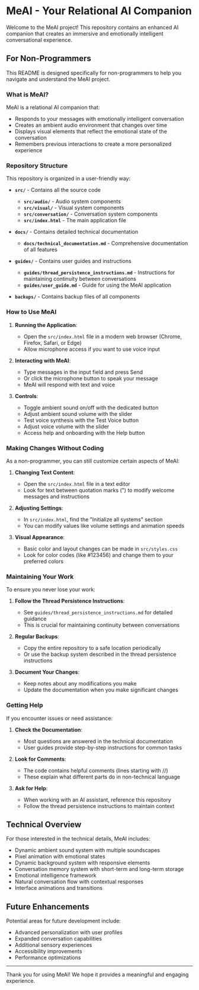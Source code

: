 # MeAI - Your Relational AI Companion

Welcome to the MeAI project! This repository contains an enhanced AI companion that creates an immersive and emotionally intelligent conversational experience.

## For Non-Programmers

This README is designed specifically for non-programmers to help you navigate and understand the MeAI project.

### What is MeAI?

MeAI is a relational AI companion that:
- Responds to your messages with emotionally intelligent conversation
- Creates an ambient audio environment that changes over time
- Displays visual elements that reflect the emotional state of the conversation
- Remembers previous interactions to create a more personalized experience

### Repository Structure

This repository is organized in a user-friendly way:

- **`src/`** - Contains all the source code
  - **`src/audio/`** - Audio system components
  - **`src/visual/`** - Visual system components
  - **`src/conversation/`** - Conversation system components
  - **`src/index.html`** - The main application file

- **`docs/`** - Contains detailed technical documentation
  - **`docs/technical_documentation.md`** - Comprehensive documentation of all features

- **`guides/`** - Contains user guides and instructions
  - **`guides/thread_persistence_instructions.md`** - Instructions for maintaining continuity between conversations
  - **`guides/user_guide.md`** - Guide for using the MeAI application

- **`backups/`** - Contains backup files of all components

### How to Use MeAI

1. **Running the Application**:
   - Open the `src/index.html` file in a modern web browser (Chrome, Firefox, Safari, or Edge)
   - Allow microphone access if you want to use voice input

2. **Interacting with MeAI**:
   - Type messages in the input field and press Send
   - Or click the microphone button to speak your message
   - MeAI will respond with text and voice

3. **Controls**:
   - Toggle ambient sound on/off with the dedicated button
   - Adjust ambient sound volume with the slider
   - Test voice synthesis with the Test Voice button
   - Adjust voice volume with the slider
   - Access help and onboarding with the Help button

### Making Changes Without Coding

As a non-programmer, you can still customize certain aspects of MeAI:

1. **Changing Text Content**:
   - Open the `src/index.html` file in a text editor
   - Look for text between quotation marks (") to modify welcome messages and instructions

2. **Adjusting Settings**:
   - In `src/index.html`, find the "Initialize all systems" section
   - You can modify values like volume settings and animation speeds

3. **Visual Appearance**:
   - Basic color and layout changes can be made in `src/styles.css`
   - Look for color codes (like #123456) and change them to your preferred colors

### Maintaining Your Work

To ensure you never lose your work:

1. **Follow the Thread Persistence Instructions**:
   - See `guides/thread_persistence_instructions.md` for detailed guidance
   - This is crucial for maintaining continuity between conversations

2. **Regular Backups**:
   - Copy the entire repository to a safe location periodically
   - Or use the backup system described in the thread persistence instructions

3. **Document Your Changes**:
   - Keep notes about any modifications you make
   - Update the documentation when you make significant changes

### Getting Help

If you encounter issues or need assistance:

1. **Check the Documentation**:
   - Most questions are answered in the technical documentation
   - User guides provide step-by-step instructions for common tasks

2. **Look for Comments**:
   - The code contains helpful comments (lines starting with //)
   - These explain what different parts do in non-technical language

3. **Ask for Help**:
   - When working with an AI assistant, reference this repository
   - Follow the thread persistence instructions to maintain context

## Technical Overview

For those interested in the technical details, MeAI includes:

- Dynamic ambient sound system with multiple soundscapes
- Pixel animation with emotional states
- Dynamic background system with responsive elements
- Conversation memory system with short-term and long-term storage
- Emotional intelligence framework
- Natural conversation flow with contextual responses
- Interface animations and transitions

## Future Enhancements

Potential areas for future development include:

- Advanced personalization with user profiles
- Expanded conversation capabilities
- Additional sensory experiences
- Accessibility improvements
- Performance optimizations

---

Thank you for using MeAI! We hope it provides a meaningful and engaging experience.
